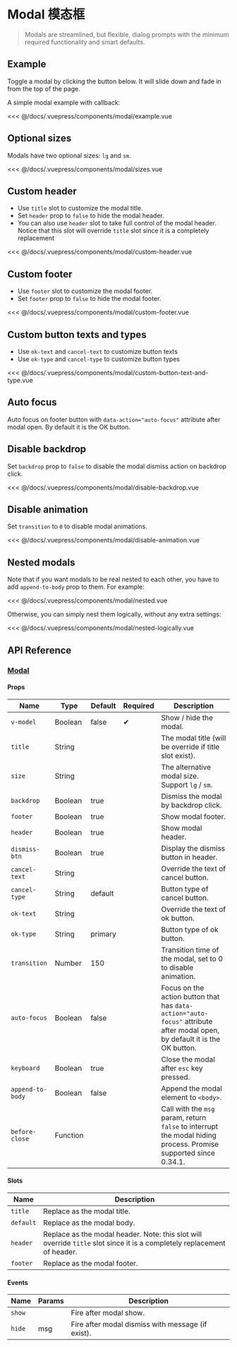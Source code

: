 # Modal 模态框

> Modals are streamlined, but flexible, dialog prompts with the minimum required functionality and smart defaults.

## Example

Toggle a modal by clicking the button below. It will slide down and fade in from the top of the page.

A simple modal example with callback:

<modal-example/>

<<< @/docs/.vuepress/components/modal/example.vue

## Optional sizes

Modals have two optional sizes: `lg` and `sm`.

<modal-sizes/>

<<< @/docs/.vuepress/components/modal/sizes.vue

## Custom header

* Use `title` slot to customize the modal title.
* Set `header` prop to `false` to hide the modal header.
* You can also use `header` slot to take full control of the modal header. Notice that this slot will override `title` slot since it is a completely replacement

<modal-custom-header/>

<<< @/docs/.vuepress/components/modal/custom-header.vue

## Custom footer

* Use `footer` slot to customize the modal footer.
* Set `footer` prop to `false` to hide the modal footer.

<modal-custom-footer/>

<<< @/docs/.vuepress/components/modal/custom-footer.vue

## Custom button texts and types

* Use `ok-text` and `cancel-text` to customize button texts
* Use `ok-type` and `cancel-type` to customize button types

<modal-custom-button-text-and-type/>

<<< @/docs/.vuepress/components/modal/custom-button-text-and-type.vue

## Auto focus

Auto focus on footer button with `data-action="auto-focus"` attribute after modal open. By default it is the OK button.



## Disable backdrop

Set `backdrop` prop to `false` to disable the modal dismiss action on backdrop click.

<modal-disable-backdrop/>

<<< @/docs/.vuepress/components/modal/disable-backdrop.vue

## Disable animation

Set `transition` to `0` to disable modal animations.

<modal-disable-animation/>

<<< @/docs/.vuepress/components/modal/disable-animation.vue

## Nested modals

Note that if you want modals to be real nested to each other, you have to add `append-to-body` prop to them. For example:

<modal-nested/>

<<< @/docs/.vuepress/components/modal/nested.vue

Otherwise, you can simply nest them logically, without any extra settings:

<modal-nested-logically/>

<<< @/docs/.vuepress/components/modal/nested-logically.vue


## API Reference

### [Modal](https://github.com/uiv-lib/uiv/blob/1.x/src/components/modal/Modal.vue)

#### Props

Name                  | Type       | Default  | Required | Description
----------------      | ---------- | -------- | -------- | -----------------------
`v-model`             | Boolean    | false    | &#10004; | Show / hide the modal.
`title`               | String     |          |          | The modal title (will be override if title slot exist).
`size`                | String     |          |          | The alternative modal size. Support `lg` / `sm`.
`backdrop`            | Boolean    | true     |          | Dismiss the modal by backdrop click.
`footer`              | Boolean    | true     |          | Show modal footer.
`header`              | Boolean    | true     |          | Show modal header.
`dismiss-btn`         | Boolean    | true     |          | Display the dismiss button in header.
`cancel-text`         | String     |          |          | Override the text of cancel button.
`cancel-type`         | String     | default  |          | Button type of cancel button.
`ok-text`             | String     |          |          | Override the text of ok button.
`ok-type`             | String     | primary  |          | Button type of ok button.
`transition`          | Number     | 150      |          | Transition time of the modal, set to 0 to disable animation.
`auto-focus`          | Boolean    | false    |          | Focus on the action button that has `data-action="auto-focus"` attribute after modal open, by default it is the OK button.
`keyboard`            | Boolean    | true     |          | Close the modal after `esc` key pressed.
`append-to-body`      | Boolean    | false    |          | Append the modal element to `<body>`.
`before-close`        | Function   |          |          | Call with the `msg` param, return `false` to interrupt the modal hiding process. Promise supported since 0.34.1.

#### Slots

Name      | Description
--------- | -----------------------
`title`   | Replace as the modal title.
`default` | Replace as the modal body.
`header`  | Replace as the modal header. Note: this slot will override `title` slot since it is a completely replacement of header.
`footer`  | Replace as the modal footer.

#### Events

Name        | Params | Description
----------- | ------ | ---------------
`show`      |        | Fire after modal show.
`hide`      | msg    | Fire after modal dismiss with message (if exist).
